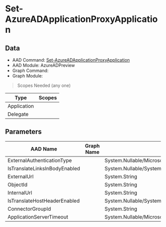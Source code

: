 # Set-AzureADApplicationProxyApplication

> 

## Data

+ AAD Command: [Set-AzureADApplicationProxyApplication](https://docs.microsoft.com/en-us/powershell/module/AzureADPreview/Set-AzureADApplicationProxyApplication)
+ AAD Module: AzureADPreview
+ Graph Command: []()
+ Graph Module: 

> Scopes Needed (any one)

|Type|Scopes|
|---|---|
|Application||
|Delegate||

## Parameters

|AAD Name|Graph Name|AAD Type|Graph Type|Infos|
|---|---|---|---|---|
|ExternalAuthenticationType||System.Nullable/Microsoft.Open.MSGraph.Model.ApplicationProxyApplicationObject+ExternalAuthenticationTypeEnum|||
|IsTranslateLinksInBodyEnabled||System.Nullable/System.Boolean|||
|ExternalUrl||System.String|||
|ObjectId||System.String|||
|InternalUrl||System.String|||
|IsTranslateHostHeaderEnabled||System.Nullable/System.Boolean|||
|ConnectorGroupId||System.String|||
|ApplicationServerTimeout||System.Nullable/Microsoft.Open.MSGraph.Model.ApplicationProxyApplicationObject+ApplicationServerTimeoutEnum|||

